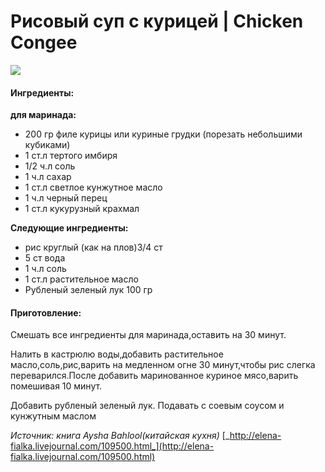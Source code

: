 # Рисовый cуп с курицей \| Chicken Congee

![](https://s-media-cache-ak0.pinimg.com/564x/0c/b5/6c/0cb56cb16be830ac0fe1f394022b8cf7.jpg)

#### Ингредиенты:

**для маринада:** 

* 200 гр филе курицы или куриные грудки \(порезать небольшими кубиками\)
* 1 ст.л тертого имбиря 
* 1/2 ч.л соль 
* 1 ч.л сахар 
* 1 ст.л светлое кунжутное масло 
* 1 ч.л черный перец
* 1 ст.л кукурузный крахмал

**Следующие ингредиенты:** 

* рис круглый \(как на плов\)3/4 cт 
* 5 ст вода 
* 1 ч.л соль 
* 1 ст.л растительное масло 
* Рубленый зеленый лук 100 гр 

#### Приготовление:

Смешать все ингредиенты для маринада,оставить на 30 минут.

Налить в кастрюлю воды,добавить растительное масло,соль,рис,варить на медленном огне 30 минут,чтобы рис слегка переварился.После добавить маринованное куриное мясо,варить помешивая 10 минут.

Добавить рубленый зеленый лук. Подавать с соевым соусом и кунжутным маслом

_Источник: книга Aysha Bahlool\(китайская кухня\)_ [_http://elena-fialka.livejournal.com/109500.html_](http://elena-fialka.livejournal.com/109500.html)

